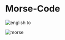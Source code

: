 # Morse-Code

![english to](https://user-images.githubusercontent.com/43149109/85971183-10966900-b9ea-11ea-9421-08eab1cc599f.png)


![morse](https://user-images.githubusercontent.com/43149109/85971188-12602c80-b9ea-11ea-92cb-1051e63bc0ac.png)
